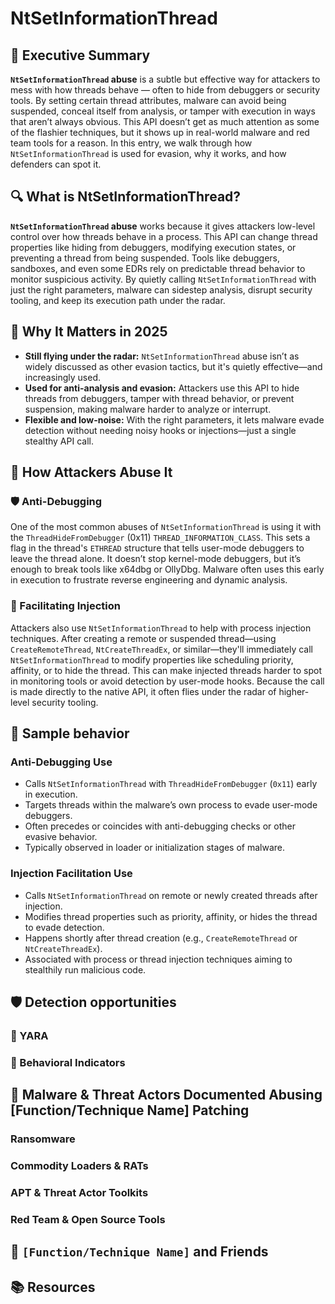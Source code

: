# NtSetInformationThread

## 🚀 Executive Summary
**`NtSetInformationThread` abuse** is a subtle but effective way for attackers to mess with how threads behave — often to hide from debuggers or security tools. By setting certain thread attributes, malware can avoid being suspended, conceal itself from analysis, or tamper with execution in ways that aren’t always obvious. This API doesn’t get as much attention as some of the flashier techniques, but it shows up in real-world malware and red team tools for a reason. In this entry, we walk through how `NtSetInformationThread` is used for evasion, why it works, and how defenders can spot it.

## 🔍 What is NtSetInformationThread?
**`NtSetInformationThread` abuse** works because it gives attackers low-level control over how threads behave in a process. This API can change thread properties like hiding from debuggers, modifying execution states, or preventing a thread from being suspended. Tools like debuggers, sandboxes, and even some EDRs rely on predictable thread behavior to monitor suspicious activity. By quietly calling `NtSetInformationThread` with just the right parameters, malware can sidestep analysis, disrupt security tooling, and keep its execution path under the radar.

## 🚩 Why It Matters in 2025
- **Still flying under the radar:** `NtSetInformationThread` abuse isn’t as widely discussed as other evasion tactics, but it's quietly effective—and increasingly used.
- **Used for anti-analysis and evasion:** Attackers use this API to hide threads from debuggers, tamper with thread behavior, or prevent suspension, making malware harder to analyze or interrupt.
- **Flexible and low-noise:** With the right parameters, it lets malware evade detection without needing noisy hooks or injections—just a single stealthy API call.

## 🧬 How Attackers Abuse It

### 🛡️ Anti-Debugging
One of the most common abuses of `NtSetInformationThread` is using it with the `ThreadHideFromDebugger` (0x11) `THREAD_INFORMATION_CLASS`. This sets a flag in the thread's `ETHREAD` structure that tells user-mode debuggers to leave the thread alone. It doesn’t stop kernel-mode debuggers, but it’s enough to break tools like x64dbg or OllyDbg. Malware often uses this early in execution to frustrate reverse engineering and dynamic analysis.

### 🧬 Facilitating Injection
Attackers also use `NtSetInformationThread` to help with process injection techniques. After creating a remote or suspended thread—using `CreateRemoteThread`, `NtCreateThreadEx`, or similar—they'll immediately call `NtSetInformationThread` to modify properties like scheduling priority, affinity, or to hide the thread. This can make injected threads harder to spot in monitoring tools or avoid detection by user-mode hooks. Because the call is made directly to the native API, it often flies under the radar of higher-level security tooling.

## 🧵 Sample behavior
### Anti-Debugging Use
- Calls `NtSetInformationThread` with `ThreadHideFromDebugger` (`0x11`) early in execution.
- Targets threads within the malware’s own process to evade user-mode debuggers.
- Often precedes or coincides with anti-debugging checks or other evasive behavior.
- Typically observed in loader or initialization stages of malware.

### Injection Facilitation Use
- Calls `NtSetInformationThread` on remote or newly created threads after injection.
- Modifies thread properties such as priority, affinity, or hides the thread to evade detection.
- Happens shortly after thread creation (e.g., `CreateRemoteThread` or `NtCreateThreadEx`).
- Associated with process or thread injection techniques aiming to stealthily run malicious code.

## 🛡️ Detection opportunities

### 🔹 YARA

### 🔸 Behavioral Indicators

## 🦠 Malware & Threat Actors Documented Abusing [Function/Technique Name] Patching

### **Ransomware**

### **Commodity Loaders & RATs**

### **APT & Threat Actor Toolkits**

### **Red Team & Open Source Tools**

## 🧵 `[Function/Technique Name]` and Friends

## 📚 Resources 